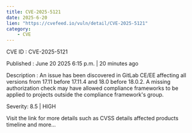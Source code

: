 ```yaml
---
title: CVE-2025-5121
date: 2025-6-20
lien: "https://cvefeed.io/vuln/detail/CVE-2025-5121"
category:
    - CVE
---
```


CVE ID : CVE-2025-5121

Published :  June 20
2025
6:15 p.m. | 20 minutes ago

Description : An issue has been discovered in GitLab CE/EE affecting all versions from 17.11 before 17.11.4 and 18.0 before 18.0.2. A missing authorization check may have allowed compliance frameworks to be applied to projects outside the compliance framework's group.

Severity: 8.5 | HIGH

Visit the link for more details
such as CVSS details
affected products
timeline
and more...
